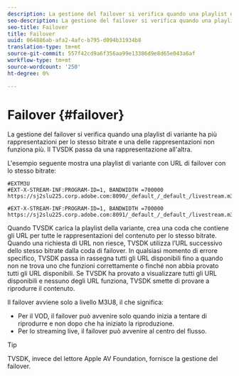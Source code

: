 ```yaml
---
description: La gestione del failover si verifica quando una playlist di variante ha più rappresentazioni per lo stesso bitrate e una delle rappresentazioni non funziona più. Il TVSDK passa da una rappresentazione all'altra.
seo-description: La gestione del failover si verifica quando una playlist di variante ha più rappresentazioni per lo stesso bitrate e una delle rappresentazioni non funziona più. Il TVSDK passa da una rappresentazione all'altra.
seo-title: Failover
title: Failover
uuid: 064886ab-afa2-4afc-b795-d094b31934b8
translation-type: tm+mt
source-git-commit: 557f42cd9a6f356aa99e13386d9e8d65e043a6af
workflow-type: tm+mt
source-wordcount: '250'
ht-degree: 0%

---
```



# Failover {#failover}

La gestione del failover si verifica quando una playlist di variante ha più rappresentazioni per lo stesso bitrate e una delle rappresentazioni non funziona più. Il TVSDK passa da una rappresentazione all&#39;altra.

L&#39;esempio seguente mostra una playlist di variante con URL di failover con lo stesso bitrate:

```
#EXTM3U
#EXT-X-STREAM-INF:PROGRAM-ID=1, BANDWIDTH =700000
https://sj2slu225.corp.adobe.com:8090/_default_/_default_/livestream.m3u8   

#EXT-X-STREAM-INF:PROGRAM-ID=1, BANDWIDTH =700000
https://sj2slu225.corp.adobe.com:8091/_default_/_default_/livestream.m3u8
```

Quando TVSDK carica la playlist della variante, crea una coda che contiene gli URL per tutte le rappresentazioni del contenuto per lo stesso bitrate. Quando una richiesta di URL non riesce, TVSDK utilizza l’URL successivo dello stesso bitrate dalla coda di failover. In qualsiasi momento di errore specifico, TVSDK passa in rassegna tutti gli URL disponibili fino a quando non ne trova uno che funzioni correttamente o finché non abbia provato tutti gli URL disponibili. Se TVSDK ha provato a visualizzare tutti gli URL disponibili e nessuno degli URL funziona, TVSDK smette di provare a riprodurre il contenuto.

Il failover avviene solo a livello M3U8, il che significa:

* Per il VOD, il failover può avvenire solo quando inizia a tentare di riprodurre e non dopo che ha iniziato la riproduzione.
* Per lo streaming live, il failover può avvenire al centro del flusso.

>[!TIP]
>
>TVSDK, invece del lettore Apple AV Foundation, fornisce la gestione del failover.